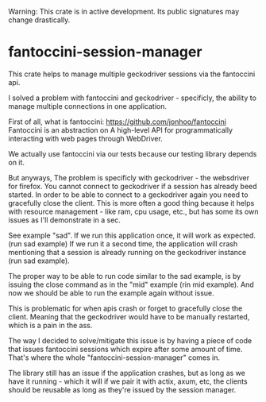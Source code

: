 Warning: This crate is in active development. Its public signatures may change drastically.

# fantoccini-session-manager
This crate helps to manage multiple geckodriver sessions via the fantoccini api.

I solved a problem with fantoccini and geckodriver - specificly, the ability to manage multiple connections in one application. 

First of all, what is fantoccini: https://github.com/jonhoo/fantoccini
Fantoccini is an abstraction on A high-level API for programmatically interacting with web pages through WebDriver.

We actually use fantoccini via our tests because our testing library depends on it.

But anyways, The problem is specificly with geckodriver - the websdriver for firefox. You cannot connect to geckodriver if a session has already beed started. In order to be able to connect to a geckodriver again you need to gracefully close the client. This is more often a good thing because it helps with resource management - like ram, cpu usage, etc., but has some its own issues as I'll demonstrate in a sec.

See example "sad". If we run this application once, it will work as expected. (run sad example) If we run it a second time, the application will crash mentioning that a session is already running on the geckodriver instance (run sad example).

The proper way to be able to run code similar to the sad example, is by issuing the close command as in the "mid" example (rin mid example). And now we should be able to run the example again without issue.

This is problematic for when apis crash or forget to gracefully close the client. Meaning that the geckodriver would have to be manually restarted, which is a pain in the ass.

The way I decided to solve/mitigate this issue is by having a piece of code that issues fantoccini sessions which expire after some amount of time. That's where the whole "fantoccini-session-manager" comes in.

The library still has an issue if the application crashes, but as long as we have it running - which it will if we pair it with actix, axum, etc, the clients should be reusable as long as they're issued by the session manager.
